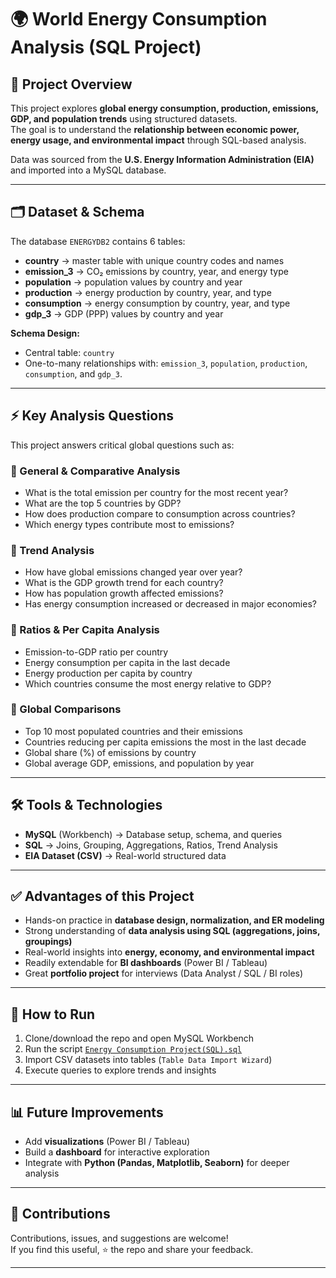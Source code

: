 # 🌍 World Energy Consumption Analysis (SQL Project)

## 📌 Project Overview
This project explores **global energy consumption, production, emissions, GDP, and population trends** using structured datasets.  
The goal is to understand the **relationship between economic power, energy usage, and environmental impact** through SQL-based analysis.  

Data was sourced from the **U.S. Energy Information Administration (EIA)** and imported into a MySQL database.  

---

## 🗂️ Dataset & Schema
The database `ENERGYDB2` contains 6 tables:

- **country** → master table with unique country codes and names  
- **emission_3** → CO₂ emissions by country, year, and energy type  
- **population** → population values by country and year  
- **production** → energy production by country, year, and type  
- **consumption** → energy consumption by country, year, and type  
- **gdp_3** → GDP (PPP) values by country and year  

**Schema Design:**  
- Central table: `country`  
- One-to-many relationships with: `emission_3`, `population`, `production`, `consumption`, and `gdp_3`.

---

## ⚡ Key Analysis Questions
This project answers critical global questions such as:

### 🔹 General & Comparative Analysis
- What is the total emission per country for the most recent year?
- What are the top 5 countries by GDP?
- How does production compare to consumption across countries?
- Which energy types contribute most to emissions?

### 🔹 Trend Analysis
- How have global emissions changed year over year?
- What is the GDP growth trend for each country?
- How has population growth affected emissions?
- Has energy consumption increased or decreased in major economies?

### 🔹 Ratios & Per Capita Analysis
- Emission-to-GDP ratio per country
- Energy consumption per capita in the last decade
- Energy production per capita by country
- Which countries consume the most energy relative to GDP?

### 🔹 Global Comparisons
- Top 10 most populated countries and their emissions
- Countries reducing per capita emissions the most in the last decade
- Global share (%) of emissions by country
- Global average GDP, emissions, and population by year

---

## 🛠️ Tools & Technologies
- **MySQL** (Workbench) → Database setup, schema, and queries  
- **SQL** → Joins, Grouping, Aggregations, Ratios, Trend Analysis  
- **EIA Dataset (CSV)** → Real-world structured data  

---

## ✅ Advantages of this Project
- Hands-on practice in **database design, normalization, and ER modeling**  
- Strong understanding of **data analysis using SQL (aggregations, joins, groupings)**  
- Real-world insights into **energy, economy, and environmental impact**  
- Readily extendable for **BI dashboards** (Power BI / Tableau)  
- Great **portfolio project** for interviews (Data Analyst / SQL / BI roles)  

---

## 🚀 How to Run
1. Clone/download the repo and open MySQL Workbench  
2. Run the script [`Energy Consumption Project(SQL).sql`](./Energy%20Consumption%20Project(SQL).sql)  
3. Import CSV datasets into tables (`Table Data Import Wizard`)  
4. Execute queries to explore trends and insights  

---

## 📊 Future Improvements
- Add **visualizations** (Power BI / Tableau)  
- Build a **dashboard** for interactive exploration  
- Integrate with **Python (Pandas, Matplotlib, Seaborn)** for deeper analysis  

---

## 🤝 Contributions
Contributions, issues, and suggestions are welcome!  
If you find this useful, ⭐ the repo and share your feedback.  

---
